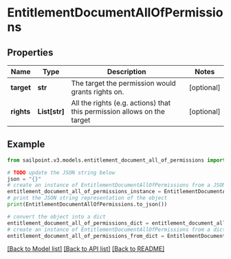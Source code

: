 # EntitlementDocumentAllOfPermissions


## Properties

Name | Type | Description | Notes
------------ | ------------- | ------------- | -------------
**target** | **str** | The target the permission would grants rights on. | [optional] 
**rights** | **List[str]** | All the rights (e.g. actions) that this permission allows on the target | [optional] 

## Example

```python
from sailpoint.v3.models.entitlement_document_all_of_permissions import EntitlementDocumentAllOfPermissions

# TODO update the JSON string below
json = "{}"
# create an instance of EntitlementDocumentAllOfPermissions from a JSON string
entitlement_document_all_of_permissions_instance = EntitlementDocumentAllOfPermissions.from_json(json)
# print the JSON string representation of the object
print(EntitlementDocumentAllOfPermissions.to_json())

# convert the object into a dict
entitlement_document_all_of_permissions_dict = entitlement_document_all_of_permissions_instance.to_dict()
# create an instance of EntitlementDocumentAllOfPermissions from a dict
entitlement_document_all_of_permissions_from_dict = EntitlementDocumentAllOfPermissions.from_dict(entitlement_document_all_of_permissions_dict)
```
[[Back to Model list]](../README.md#documentation-for-models) [[Back to API list]](../README.md#documentation-for-api-endpoints) [[Back to README]](../README.md)


